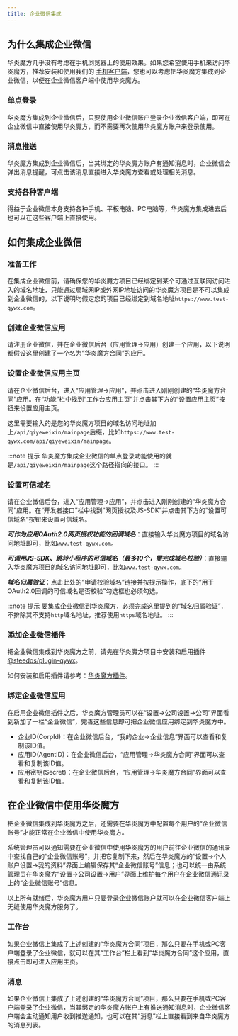 ```yaml
---
title: 企业微信集成
---
```


## 为什么集成企业微信

华炎魔方几乎没有考虑在手机浏览器上的使用效果。如果您希望使用手机来访问华炎魔方，推荐安装和使用我们的 [手机客户端](/help/clients/mobile)，您也可以考虑把华炎魔方集成到企业微信，以便在企业微信客户端中使用华炎魔方。

### 单点登录

华炎魔方集成到企业微信后，只要使用企业微信账户登录企业微信客户端，即可在企业微信中直接使用华炎魔方，而不需要再次使用华炎魔方账户来登录使用。

### 消息推送

华炎魔方集成到企业微信后，当其绑定的华炎魔方账户有通知消息时，企业微信会弹出消息提醒，可点击该消息直接进入华炎魔方查看或处理相关消息。

### 支持各种客户端

得益于企业微信本身支持各种手机、平板电脑、PC电脑等，华炎魔方集成进去后也可以在这些客户端上直接使用。

## 如何集成企业微信

### 准备工作

在集成企业微信前，请确保您的华炎魔方项目已经绑定到某个可通过互联网访问进入的域名地址，只能通过局域网IP或外网IP地址访问的华炎魔方项目是不可以集成到企业微信的，以下说明均假定您的项目已经绑定到域名地址`https://www.test-qywx.com`。

### 创建企业微信应用

请注册企业微信，并在企业微信后台（应用管理->应用）创建一个应用，以下说明都假设这里创建了一个名为“华炎魔方合同”的应用。

### 设置企业微信应用主页

请在企业微信后台，进入“应用管理->应用”，并点击进入刚刚创建的“华炎魔方合同”应用。在“功能”栏中找到“工作台应用主页”并点击其下方的“设置应用主页”按钮来设置应用主页。

这里需要输入的是您的华炎魔方项目的域名访问地址加上`/api/qiyeweixin/mainpage`后缀，比如`https://www.test-qywx.com/api/qiyeweixin/mainpage`。

:::note 提示
华炎魔方集成企业微信的单点登录功能使用的就是`/api/qiyeweixin/mainpage`这个路径指向的接口。
:::

### 设置可信域名

请在企业微信后台，进入“应用管理->应用”，并点击进入刚刚创建的“华炎魔方合同”应用。在“开发者接口”栏中找到“网页授权及JS-SDK”并点击其下方的“设置可信域名”按钮来设置可信域名。

***可作为应用OAuth2.0网页授权功能的回调域名***：直接输入华炎魔方项目的域名访问地址即可，比如`www.test-qywx.com`。

***可调用JS-SDK、跳转小程序的可信域名（最多10个，需完成域名校验）***：直接输入华炎魔方项目的域名访问地址即可，比如`www.test-qywx.com`。

***域名归属验证***：点击此处的“申请校验域名”链接并按提示操作，底下的“用于OAuth2.0回调的可信域名是否校验”勾选框也必须勾选。

:::note 提示
要集成企业微信到华炎魔方，必须完成这里提到的“域名归属验证”，不排除其不支持`http`域名地址，推荐使用`https`域名地址。
:::

### 添加企业微信插件

把企业微信集成到华炎魔方之前，请先在华炎魔方项目中安装和启用插件 [@steedos/plugin-qywx](https://www.npmjs.com/package/@steedos/plugin-qywx)。

如何安装和启用插件请参考：[华炎魔方插件](/plugins/index)。

### 绑定企业微信应用

在启用企业微信插件之后，华炎魔方管理员可以在“设置->公司设置->公司”界面看到新加了一栏“企业微信”，完善这些信息即可把企业微信应用绑定到华炎魔方中。

- 企业ID(CorpId)：在企业微信后台，“我的企业->企业信息”界面可以查看和复制该ID值。
- 应用ID(AgentID)：在企业微信后台，“应用管理->华炎魔方合同”界面可以查看和复制该ID值。
- 应用密钥(Secret)：在企业微信后台，“应用管理->华炎魔方合同”界面可以查看和复制该ID值。

## 在企业微信中使用华炎魔方

把企业微信集成到华炎魔方之后，还需要在华炎魔方中配置每个用户的“企业微信账号”才能正常在企业微信中使用华炎魔方。

系统管理员可以通知需要在企业微信中使用华炎魔方的用户前往企业微信的通讯录中查找自己的“企业微信账号”，并把它复制下来，然后在华炎魔方的“设置->个人账户设置->我的资料”界面上编辑保存其“企业微信账号”信息；也可以统一由系统管理员在华炎魔方“设置->公司设置->用户”界面上维护每个用户在企业微信通讯录上的“企业微信账号”信息。

以上所有就绪后，华炎魔方用户只要登录企业微信账户就可以在企业微信客户端上无缝使用华炎魔方服务了。

### 工作台

如果企业微信上集成了上述创建的“华炎魔方合同”项目，那么只要在手机或PC客户端登录了企业微信，就可以在其“工作台”栏上看到“华炎魔方合同”这个应用，直接点击即可进入应用主页。

### 消息

如果企业微信上集成了上述创建的“华炎魔方合同”项目，那么只要在手机或PC客户端登录了企业微信，当其绑定的华炎魔方账户上有推送通知消息时，企业微信客户端会主动通知用户收到推送通知，也可以在其“消息”栏上直接看到来自华炎魔方的消息列表。
